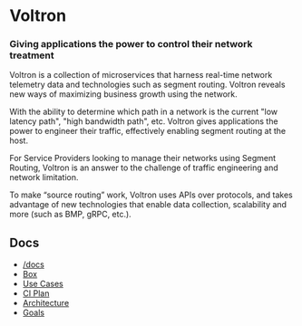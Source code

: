 # Voltron
### Giving applications the power to control their network treatment

Voltron is a collection of microservices that harness real-time network telemetry data and technologies such as segment routing. Voltron reveals new ways of maximizing business growth using the network.

With the ability to determine which path in a network is the current "low latency path", "high bandwidth path", etc. Voltron gives applications the power to engineer their traffic, effectively enabling segment routing at the host.  

For Service Providers looking to manage their networks using Segment Routing, Voltron is an answer to the challenge of traffic engineering and network limitation. 

To make “source routing” work, Voltron uses APIs over protocols, and takes advantage of new technologies that enable data collection, scalability and more (such as BMP, gRPC, etc.).



## Docs
- [/docs](https://wwwin-github.cisco.com/spa-ie/voltron-redux/tree/master/docs)
- [Box](https://cisco.box.com/s/5sgypvxyn08ushwzgqkrrien44eb6evb)
- [Use Cases](https://cisco.box.com/s/lrx2ch1lw6uea3ju8adxzf6ylljw9zb0)
- [CI Plan](https://cisco.box.com/s/9ux8j18zl1fg9p4t97kpij6hwzsqe9uk)
- [Architecture](https://cisco.box.com/s/vkjtjamvssxhnsejgesffrxcx3df0grj)
- [Goals](https://cisco.box.com/s/x9q40igydif1qsocbqqmkj4a5lruab0v)
